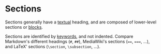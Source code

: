 # Sections

Sections generally have a [textual](./text.md) heading, and are composed of
lower-level sections or [blocks](./block.md).

Sections are identified by [keywords](general/identifier.md#input-identifiers),
and not indented.
Compare Markdown's different headings (`#`, `##`),
MediaWiki's sections (`==`, `===`, ...), and
LaTeX' sections (`\section`, `\subsection`, ...).
